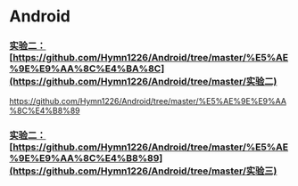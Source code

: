 # Android

### [实验二：]()[https://github.com/Hymn1226/Android/tree/master/%E5%AE%9E%E9%AA%8C%E4%BA%8C](https://github.com/Hymn1226/Android/tree/master/实验二)
https://github.com/Hymn1226/Android/tree/master/%E5%AE%9E%E9%AA%8C%E4%B8%89
### [实验二：]()[https://github.com/Hymn1226/Android/tree/master/%E5%AE%9E%E9%AA%8C%E4%B8%89](https://github.com/Hymn1226/Android/tree/master/实验三)
